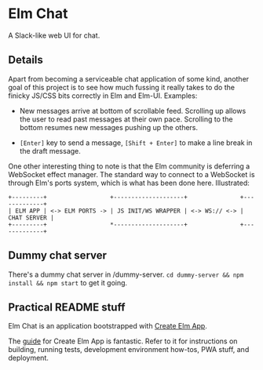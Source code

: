 # Elm Chat

A Slack-like web UI for chat.

## Details

Apart from becoming a serviceable chat application of some kind, another goal of this project is to see how much fussing it really takes to do the finicky JS/CSS bits correctly in Elm and Elm-UI. Examples:

* New messages arrive at bottom of scrollable feed. Scrolling up allows the user to read past messages at their own pace. Scrolling to the bottom resumes new messages pushing up the others.

* `[Enter]` key to send a message, `[Shift + Enter]` to make a line break in the draft message.

One other interesting thing to note is that the Elm community is deferring a WebSocket effect manager. The standard way to connect to a WebSocket is through Elm's ports system, which is what has been done here. Illustrated:

```
+---------+                  +--------------------+               +-------------+
| ELM APP | <-> ELM PORTS -> | JS INIT/WS WRAPPER | <-> WS:// <-> | CHAT SERVER |
+---------+                  *--------------------+               +-------------+
```

## Dummy chat server

There's a dummy chat server in /dummy-server. `cd dummy-server && npm install && npm start` to get it going.

## Practical README stuff

Elm Chat is an application bootstrapped with [Create Elm App](https://github.com/halfzebra/create-elm-app).

The [guide](https://github.com/halfzebra/create-elm-app/blob/master/template/README.md) for Create Elm App is fantastic. Refer to it for instructions on building, running tests, development environment how-tos, PWA stuff, and deployment.
